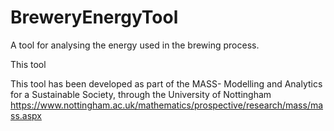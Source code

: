 # BreweryEnergyTool
A tool for analysing the energy used in the brewing process.

This tool 

This tool has been developed as part of the MASS- Modelling and Analytics for a Sustainable Society, through the University of Nottingham
https://www.nottingham.ac.uk/mathematics/prospective/research/mass/mass.aspx


